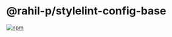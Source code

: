 # @rahil-p/stylelint-config-base

[![npm](https://img.shields.io/npm/v/@rahil-p/stylelint-config-base?logo=npm)](https://www.npmjs.com/package/@rahil-p/stylelint-config-base)
